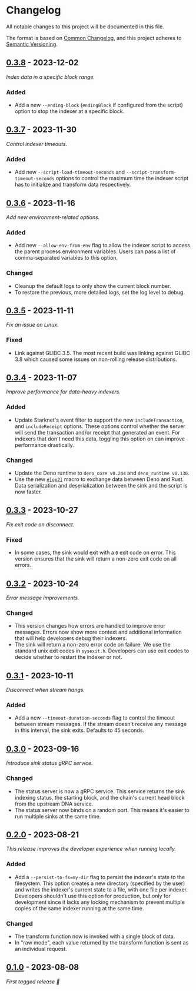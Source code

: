 # Changelog

All notable changes to this project will be documented in this file.

The format is based on [Common Changelog](https://common-changelog.org/), and
this project adheres to
[Semantic Versioning](https://semver.org/spec/v2.0.0.html).

## [0.3.8] - 2023-12-02

_Index data in a specific block range._

### Added

 - Add a new `--ending-block` (`endingBlock` if configured from the script)
   option to stop the indexer at a specific block.

## [0.3.7] - 2023-11-30

_Control indexer timeouts._

### Added

 - Add new `--script-load-timeout-seconds` and
   `--script-transform-timeout-seconds` options to control the maximum time the
   indexer script has to initialize and transform data respectively.

## [0.3.6] - 2023-11-16

_Add new environment-related options._

### Added

 - Add new `--allow-env-from-env` flag to allow the indexer script to access
 the parent process environment variables. Users can pass a list of
 comma-separated variables to this option.

### Changed

 - Cleanup the default logs to only show the current block number.
 - To restore the previous, more detailed logs, set the log level to debug.

## [0.3.5] - 2023-11-11

_Fix an issue on Linux._

### Fixed

 - Link against GLIBC 3.5. The most recent build was linking against GLIBC 3.8
   which caused some issues on non-rolling release distributions.

## [0.3.4] - 2023-11-07

_Improve performance for data-heavy indexers._ 

### Added

 - Update Starknet's event filter to support the new `includeTransaction`,
   and `includeReceipt` options. These options control whether the server will
   send the transaction and/or receipt that generated an event. For indexers
   that don't need this data, toggling this option on can improve performance
   drastically.

### Changed

 - Update the Deno runtime to `deno_core v0.244` and `deno_runtime v0.130`.
 - Use the new
   [`#[op2]`](https://docs.rs/deno_core/0.224.0/deno_core/attr.op2.html) macro
   to exchange data between Deno and Rust. Data serialization and
   deserialization between the sink and the script is now faster.

## [0.3.3] - 2023-10-27

_Fix exit code on disconnect._

### Fixed

 - In some cases, the sink would exit with a `0` exit code on error. This
   version ensures that the sink will return a non-zero exit code on all
   errors.

## [0.3.2] - 2023-10-24

_Error message improvements._

### Changed

 - This version changes how errors are handled to improve error messages.
   Errors now show more context and additional information that will help
   developers debug their indexers.
 - The sink will return a non-zero error code on failure. We use the standard
   unix exit codes in `sysexit.h`. Developers can use exit codes to decide
   whether to restart the indexer or not.

## [0.3.1] - 2023-10-11

_Disconnect when stream hangs._

### Added

 - Add a new `--timeout-duration-seconds` flag to control the timeout between
   stream messages. If the stream doesn't receive any message in this interval,
   the sink exits. Defaults to 45 seconds.


## [0.3.0] - 2023-09-16

_Introduce sink status gRPC service._

### Changed

 - The status server is now a gRPC service. This service returns the sink
   indexing status, the starting block, and the chain's current head block
   from the upstream DNA service. 
 - The status server now binds on a random port. This means it's easier to run
   multiple sinks at the same time.

## [0.2.0] - 2023-08-21

_This release improves the developer experience when running locally._

### Added

 - Add a `--persist-to-fs=my-dir` flag to persist the indexer's state to the
   filesystem. This option creates a new directory (specified by the user) and
   writes the indexer's current state to a file, with one file per indexer.
   Developers shouldn't use this option for production, but only for
   development since it lacks any locking mechanism to prevent multiple copies
   of the same indexer running at the same time.

### Changed

 - The transform function now is invoked with a single block of data.
 - In "raw mode", each value returned by the transform function is sent as an
   individual request.


## [0.1.0] - 2023-08-08

_First tagged release 🎉_


[0.3.8]: https://github.com/apibara/dna/releases/tag/sink-webhook/v0.3.8
[0.3.7]: https://github.com/apibara/dna/releases/tag/sink-webhook/v0.3.7
[0.3.6]: https://github.com/apibara/dna/releases/tag/sink-webhook/v0.3.6
[0.3.5]: https://github.com/apibara/dna/releases/tag/sink-webhook/v0.3.5
[0.3.4]: https://github.com/apibara/dna/releases/tag/sink-webhook/v0.3.4
[0.3.3]: https://github.com/apibara/dna/releases/tag/sink-webhook/v0.3.3
[0.3.2]: https://github.com/apibara/dna/releases/tag/sink-webhook/v0.3.2
[0.3.1]: https://github.com/apibara/dna/releases/tag/sink-webhook/v0.3.1
[0.3.0]: https://github.com/apibara/dna/releases/tag/sink-webhook/v0.3.0
[0.2.0]: https://github.com/apibara/dna/releases/tag/sink-webhook/v0.2.0
[0.1.0]: https://github.com/apibara/dna/releases/tag/sink-webhook/v0.1.0
